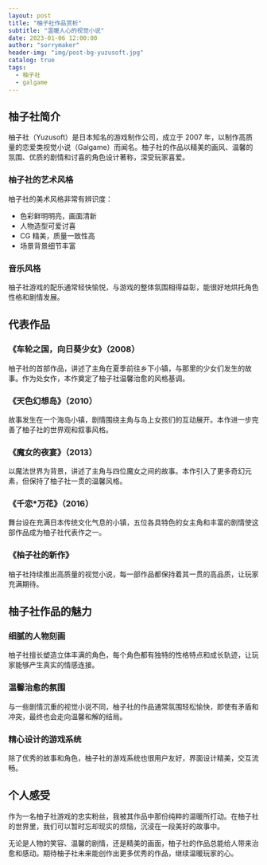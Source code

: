 ```yaml
---
layout: post
title: "柚子社作品赏析"
subtitle: "温暖人心的视觉小说"
date: 2023-01-06 12:00:00
author: "sorrymaker"
header-img: "img/post-bg-yuzusoft.jpg"
catalog: true
tags:
  - 柚子社
  - galgame
---
```


## 柚子社简介

柚子社（Yuzusoft）是日本知名的游戏制作公司，成立于 2007 年，以制作高质量的恋爱类视觉小说（Galgame）而闻名。柚子社的作品以精美的画风、温馨的氛围、优质的剧情和讨喜的角色设计著称，深受玩家喜爱。

### 柚子社的艺术风格

柚子社的美术风格非常有辨识度：

- 色彩鲜明明亮，画面清新
- 人物造型可爱讨喜
- CG 精美，质量一致性高
- 场景背景细节丰富

### 音乐风格

柚子社游戏的配乐通常轻快愉悦，与游戏的整体氛围相得益彰，能很好地烘托角色性格和剧情发展。

## 代表作品

### 《车轮之国，向日葵少女》（2008）

柚子社的首部作品，讲述了主角在夏季前往乡下小镇，与那里的少女们发生的故事。作为处女作，本作奠定了柚子社温馨治愈的风格基调。

### 《天色幻想岛》（2010）

故事发生在一个海岛小镇，剧情围绕主角与岛上女孩们的互动展开。本作进一步完善了柚子社的世界观和叙事风格。

### 《魔女的夜宴》（2013）

以魔法世界为背景，讲述了主角与四位魔女之间的故事。本作引入了更多奇幻元素，但保持了柚子社一贯的温馨风格。

### 《千恋\*万花》（2016）

舞台设在充满日本传统文化气息的小镇，五位各具特色的女主角和丰富的剧情使这部作品成为柚子社代表作之一。

### 《柚子社的新作》

柚子社持续推出高质量的视觉小说，每一部作品都保持着其一贯的高品质，让玩家充满期待。

## 柚子社作品的魅力

### 细腻的人物刻画

柚子社擅长塑造立体丰满的角色，每个角色都有独特的性格特点和成长轨迹，让玩家能够产生真实的情感连接。

### 温馨治愈的氛围

与一些剧情沉重的视觉小说不同，柚子社的作品通常氛围轻松愉快，即使有矛盾和冲突，最终也会走向温馨和解的结局。

### 精心设计的游戏系统

除了优秀的故事和角色，柚子社的游戏系统也很用户友好，界面设计精美，交互流畅。

## 个人感受

作为一名柚子社游戏的忠实粉丝，我被其作品中那份纯粹的温暖所打动。在柚子社的世界里，我们可以暂时忘却现实的烦恼，沉浸在一段美好的故事中。

无论是人物的笑容、温馨的剧情，还是精美的画面，柚子社的作品总能给人带来治愈和感动。期待柚子社未来能创作出更多优秀的作品，继续温暖玩家的心。
